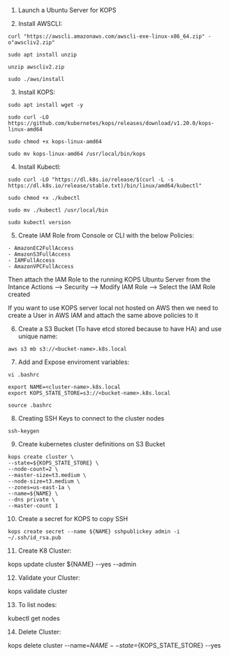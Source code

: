 1. Launch a Ubuntu Server for KOPS

2. Install AWSCLI:
```
curl "https://awscli.amazonaws.com/awscli-exe-linux-x86_64.zip" -o"awscliv2.zip"

sudo apt install unzip

unzip awscliv2.zip

sudo ./aws/install
```

3. Install KOPS:
```
sudo apt install wget -y

sudo curl -LO https://github.com/kubernetes/kops/releases/download/v1.20.0/kops-linux-amd64

sudo chmod +x kops-linux-amd64

sudo mv kops-linux-amd64 /usr/local/bin/kops
```

4. Install Kubectl:
```
sudo curl -LO "https://dl.k8s.io/release/$(curl -L -s https://dl.k8s.io/release/stable.txt)/bin/linux/amd64/kubectl"

sudo chmod +x ./kubectl

sudo mv ./kubectl /usr/local/bin

sudo kubectl version
```

5. Create IAM Role from Console or CLI with the below Policies:
```
- AmazonEC2FullAccess
- AmazonS3FullAccess
- IAMFullAccess
- AmazonVPCFullAccess
```
   Then attach the IAM Role to the running KOPS Ubuntu Server from the Intance Actions --> Security --> Modify IAM Role --> Select the IAM Role created
  
   If you want to use KOPS server local not hosted on AWS then we need to create a User in AWS IAM and attach the same above policies to it 


6. Create a S3 Bucket (To have etcd stored because to have HA) and use unique name:
```
aws s3 mb s3://<bucket-name>.k8s.local
```

7. Add and Expose enviroment variables:
```
vi .bashrc
```
```
export NAME=<cluster-name>.k8s.local
export KOPS_STATE_STORE=s3://<bucket-name>.k8s.local
```
```
source .bashrc
```

8. Creating SSH Keys to connect to the cluster nodes
```
ssh-keygen
```

9. Create kubernetes cluster definitions on S3 Bucket
```
kops create cluster \
--state=${KOPS_STATE_STORE} \
--node-count=2 \
--master-size=t3.medium \
--node-size=t3.medium \
--zones=us-east-1a \
--name=${NAME} \
--dns private \
--master-count 1
```

10. Create a secret for KOPS to copy SSH
```
kops create secret --name ${NAME} sshpublickey admin -i ~/.ssh/id_rsa.pub
```

11. Create K8 Cluster:

kops update cluster ${NAME} --yes --admin


12. Validate your Cluster:

kops validate cluster


13. To list nodes:

kubectl get nodes


14. Delete Cluster:

kops delete cluster --name=${NAME} --state=${KOPS_STATE_STORE} --yes









